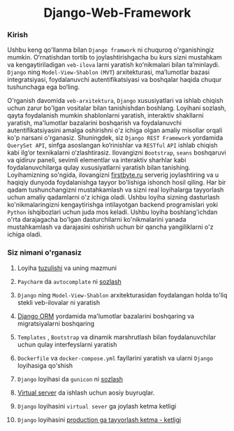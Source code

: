 <link rel="stylesheet" href="https://cdnjs.cloudflare.com/ajax/libs/font-awesome/6.0.0-beta3/css/all.min.css">



<h1 style="text-align: center;">Django-Web-Framework</h1>

### **Kirish**

Ushbu keng qo'llanma bilan  `Django framwork` ni chuquroq o'rganishingiz mumkin. Oʻrnatishdan tortib to
joylashtirishgacha bu kurs sizni mustahkam va kengaytiriladigan `veb-ilova` larni yaratish koʻnikmalari bilan
taʼminlaydi.
`Django` ning `Model-View-Shablon` `(MVT`) arxitekturasi, ma’lumotlar bazasi integratsiyasi, foydalanuvchi
autentifikatsiyasi
va boshqalar haqida chuqur tushunchaga ega bo‘ling.

O'rganish davomida `veb-arxitektura`, `Django` xususiyatlari va ishlab chiqish uchun zarur bo'lgan vositalar bilan
tanishishdan
boshlang. Loyihani sozlash, qayta foydalanish mumkin shablonlarni yaratish, interaktiv shakllarni yaratish, ma'lumotlar
bazalarini boshqarish va foydalanuvchi autentifikatsiyasini amalga oshirishni o'z ichiga olgan amaliy misollar orqali
ko'p narsani o'rganasiz. Shuningdek, siz `Django REST Framework` yordamida `QuerySet API`, sinfga asoslangan
ko‘rinishlar va `RESTful` `API`
ishlab chiqish kabi ilg‘or texnikalarni o‘zlashtirasiz. Ilovangizni `Bootstrap`, `seans`
boshqaruvi va qidiruv paneli, sevimli elementlar va interaktiv sharhlar kabi foydalanuvchilarga qulay xususiyatlarni
yaratish bilan tanishing. Loyihamizning so'ngida, ilovangizni [firstbyte.ru](https://firstbyte.ru/) serverig
joylashtiring va u haqiqiy dunyoda foydalanishga tayyor
bo'lishiga ishonch hosil qiling. Har bir qadam tushunchangizni mustahkamlash va sizni real loyihalarga tayyorlash uchun
amaliy qadamlarni o'z ichiga oladi. Ushbu loyiha sizning dasturlash ko'nikmalaringizni kengaytirishga intilayotgan
backend programislari yoki `Python` ishqibozlari uchun juda mos keladi. Ushbu loyiha
boshlang'ichdan o'rta darajagacha bo'lgan dasturchilarni ko'nikmalarini yanada mustahkamlash va darajasini oshirish
uchun bir qancha yangiliklarni o'z ichiga oladi.

### **Siz nimani o'rganasiz**
1. Loyiha [tuzulishi](./project-structure.md) va uning mazmuni
2. `Paycharm` da `avtocomplate` ni [sozlash](./autocomlate.md) 
3. `Django` ning `Model-View-Shablon` arxitekturasidan foydalangan holda to'liq stekli veb-ilovalar ni yaratish
4.  [Django ORM](./orm.md) yordamida ma'lumotlar bazalarini boshqaring va migratsiyalarni boshqaring
5. `Templates` , `Bootstrap` va dinamik marshrutlash bilan foydalanuvchilar uchun qulay interfeyslarni yaratish

6. `Dockerfile` va `docker-compose.yml` fayllarini yaratish va ularni `Django` loyihasiga qo'shish
7. `Django` loyihasi da `gunicon` ni [sozlash](./nginx-gunicorn.md)
8. [Virtual server](./virtual-server.md)  da ishlash uchun aosiy buyruqlar.
9. `Django` loyihasini `virtual sever` ga joylash ketma ketligi
10. `Django` loyihasini [production ga tayyorlash ketma - ketligi](./prodoction.md) 


































































































































































































